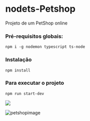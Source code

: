 # nodets-Petshop

Projeto de um PetShop online


### Pré-requisitos globais:
`npm i -g nodemon typescript ts-node`

### Instalação
`npm install`

### Para executar o projeto
`npm run start-dev`

 <img src=”https://user-images.githubusercontent.com/78816148/194732304-83d33564-85e5-4ab4-9d0a-ab00abb77402.png”>

![petshopimage]()
